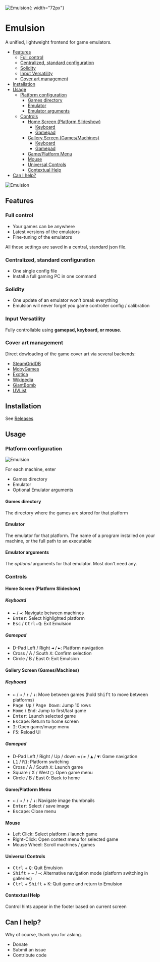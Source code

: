 ![Emulsion](https://gitlab.com/yphil/emulsion/-/raw/master/img/icon.png){: width="72px"}

# Emulsion

A unified, lightweight frontend for game emulators.

- [Features](#features)
  - [Full control](#full-control)
  - [Centralized, standard configuration](#centralized-standard-configuration)
  - [Solidity](#solidity)
  - [Input Versatility](#input-versatility)
  - [Cover art management](#cover-art-management)
- [Installation](#installation)
- [Usage](#usage)
  - [Platform configuration](#platform-configuration)
    - [Games directory](#games-directory)
    - [Emulator](#emulator)
    - [Emulator arguments](#emulator-arguments)
  - [Controls](#controls)
    - [Home Screen (Platform Slideshow)](#home-screen-platform-slideshow)
      - [Keyboard](#keyboard)
      - [Gamepad](#gamepad)
    - [Gallery Screen (Games/Machines)](#gallery-screen-gamesmachines)
      - [Keyboard](#keyboard)
      - [Gamepad](#gamepad)
    - [Game/Platform Menu](#gameplatform-menu)
    - [Mouse](#mouse)
    - [Universal Controls](#universal-controls)
    - [Contextual Help](#contextual-help)
- [Can I help?](#can-i-help)

![Emulsion](https://yphil.gitlab.io/images/emulsion-screenshot00.png)

## Features
### Full control
- Your games can be anywhere
- Latest versions of the emulators
- Fine-tuning of the emulators

All those settings are saved in a central, standard json file.

### Centralized, standard configuration
- One single config file
- Install a full gaming PC in one command

### Solidity
- One update of an emulator won't break everything
- Emulsion will never forget you game controller config / calibration

### Input Versatility
Fully controllable using **gamepad, keyboard, or mouse**.

### Cover art management
Direct dowloading of the game cover art via several backends:

- [SteamGridDB](https://www.steamgriddb.com/)
- [MobyGames](mobygames.com)
- [Exotica](https://www.exotica.org.uk/)
- [Wikipedia](https://en.wikipedia.org/w/index.php?title=Category:Amiga_game_covers)
- [GiantBomb](https://www.giantbomb.com/api/)
- [UVList](https://www.uvlist.net/)

## Installation

See [Releases](https://gitlab.com/yphil/emulsion/-/releases)

## Usage
### Platform configuration

![Emulsion](https://yphil.gitlab.io/images/emulsion-01-platform_config.png)

For each machine, enter

- Games directory
- Emulator
- Optional Emulator arguments

#### Games directory
The directory where the games are stored for that platform
#### Emulator
The emulator for that platform. The name of a program installed on your machine, or the full path to an executable
#### Emulator arguments
The *optional* arguments for that emulator. Most don't need any.

### Controls
#### Home Screen (Platform Slideshow)
##### Keyboard
- <kbd>←</kbd> / <kbd>→</kbd>: Navigate between machines
- <kbd>Enter</kbd>: Select highlighted platform
- <kbd>Esc</kbd> / <kbd>Ctrl</kbd>+<kbd>Q</kbd>: Exit Emulsion

##### Gamepad

- D-Pad Left / Right <kbd>◄</kbd> / <kbd>►</kbd>: Platform navigation
- Cross / A / South <kbd>X</kbd>: Confirm selection
- Circle / B / East <kbd>O</kbd>: Exit Emulsion

#### Gallery Screen (Games/Machines)
##### Keyboard
- <kbd>←</kbd> / <kbd>→</kbd> / <kbd>↑</kbd> / <kbd>↓</kbd>: Move between games (hold <kbd>Shift</kbd> to move between platforms)
- <kbd>Page Up</kbd> / <kbd>Page Down</kbd>: Jump 10 rows
- <kbd>Home</kbd> / <kbd>End</kbd>: Jump to first/last game
- <kbd>Enter</kbd>: Launch selected game
- <kbd>Escape</kbd>: Return to home screen
- <kbd>I</kbd>: Open game/image menu
- <kbd>F5</kbd>: Reload UI

##### Gamepad
- D-Pad Left / Right / Up / down <kbd>◄</kbd> / <kbd>►</kbd> / <kbd>▲</kbd> / <kbd>▼</kbd>: Game navigation
- <kbd>L1</kbd> / <kbd>R1</kbd>: Platform switching
- Cross / A / South <kbd>X</kbd>: Launch game
- Square / X / West <kbd>□</kbd>: Open game menu
- Circle / B / East <kbd>O</kbd>: Back to home

#### Game/Platform Menu
- <kbd>←</kbd> / <kbd>→</kbd> / <kbd>↑</kbd> / <kbd>↓</kbd>: Navigate image thumbnails
- <kbd>Enter</kbd>: Select / save image
- <kbd>Escape</kbd>: Close menu

#### Mouse
- Left Click: Select platform / launch game
- Right-Click: Open context menu for selected game
- Mouse Wheel: Scroll machines / games

#### Universal Controls
- <kbd>Ctrl</kbd> + <kbd>Q</kbd>: Quit Emulsion
- <kbd>Shift</kbd> + <kbd>←</kbd> / <kbd>→</kbd>: Alternative navigation mode (platform switching in galleries)
- <kbd>Ctrl</kbd> + <kbd>Shift</kbd> + <kbd>K</kbd>: Quit game and return to Emulsion

#### Contextual Help
Control hints appear in the footer based on current screen

## Can I help?

Why of course, thank you for asking.

- Donate
- Submit an issue
- Contribute code
